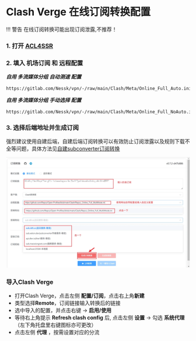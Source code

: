 # Clash Verge 在线订阅转换配置

<!-- prettier-ignore -->
!!! 警告
    在线订阅转换可能出现订阅泄露,不推荐！

### 1. 打开 [ACL4SSR](https://acl4ssr-sub.github.io/) 


### 2. 填入 **机场订阅** 和 **远程配置**

**_自用 多流媒体分组 自动测速 配置_**

```
https://gitlab.com/Nessk/vpn/-/raw/main/Clash/Meta/Online_Full_Auto.ini
```

**_自用 多流媒体分组 手动选择 配置_**

```
https://gitlab.com/Nessk/vpn/-/raw/main/Clash/Meta/Online_Full_NoAuto.ini
```

### 3. 选择后端地址并生成订阅

强烈建议使用自建后端，自建后端订阅转换可以有效防止订阅泄露以及规则下载不全等问题，具体方法见[自建subconverter订阅转换](https://github.com/Repcz/Tool/tree/X/subconverter)

![4](../clash/Photo/4.webp)

### 导入Clash Verge

* 打开Clash Verge，点击左侧 **配置/订阅**，点击右上角**新建**
* 类型选择**Remote**，订阅链接输入转换后的链接
* 选中导入的配置，并点击右键 → **启用/使用**
* 等待右上角提示 **Refresh clash config** 后, 点击左侧 **设置** → 勾选 **系统代理** （左下角托盘里右键图标亦可更改）
* 点击左侧 **代理** ，按需设置对应的分流
